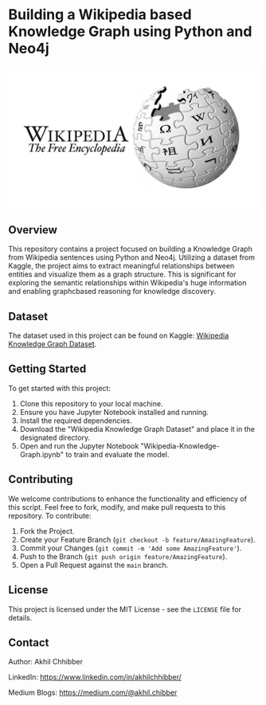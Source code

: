 # Building a Wikipedia based Knowledge Graph using Python and Neo4j
<p align="center">
  <img src="https://github.com/akhilchibber/Wikipedia-Knowledge-Graph/blob/main/Wikipedia.png?raw=true" alt="earthml Logo">
</p>

## Overview
This repository contains a project focused on building a Knowledge Graph from Wikipedia sentences using Python and Neo4j. Utilizing a dataset from Kaggle, the project aims to extract meaningful relationships between entities and visualize them as a graph structure. This is significant for exploring the semantic relationships within Wikipedia's huge information and enabling graphcbased reasoning for knowledge discovery.

## Dataset
The dataset used in this project can be found on Kaggle: [Wikipedia Knowledge Graph Dataset](https://www.kaggle.com/datasets/ved1104/wiki-sentences).

## Getting Started
To get started with this project:

1. Clone this repository to your local machine.
2. Ensure you have Jupyter Notebook installed and running.
3. Install the required dependencies.
4. Download the "Wikipedia Knowledge Graph Dataset" and place it in the designated directory.
5. Open and run the Jupyter Notebook "Wikipedia-Knowledge-Graph.ipynb" to train and evaluate the model.
   
## Contributing
We welcome contributions to enhance the functionality and efficiency of this script. Feel free to fork, modify, and make pull requests to this repository. To contribute:

1. Fork the Project.
2. Create your Feature Branch (`git checkout -b feature/AmazingFeature`).
3. Commit your Changes (`git commit -m 'Add some AmazingFeature'`).
4. Push to the Branch (`git push origin feature/AmazingFeature`).
5. Open a Pull Request against the `main` branch.

## License

This project is licensed under the MIT License - see the `LICENSE` file for details.

## Contact

Author: Akhil Chhibber

LinkedIn: https://www.linkedin.com/in/akhilchhibber/

Medium Blogs: https://medium.com/@akhil.chibber

